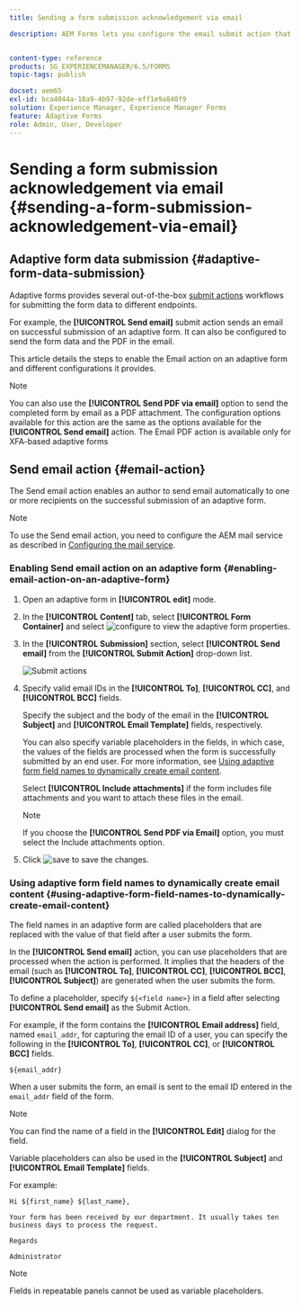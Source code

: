 ```yaml
---
title: Sending a form submission acknowledgement via email

description: AEM Forms lets you configure the email submit action that sends an acknowledgement to a user on submitting the form.


content-type: reference
products: SG_EXPERIENCEMANAGER/6.5/FORMS
topic-tags: publish

docset: aem65
exl-id: bca4044a-18a9-4b97-92de-eff1e9a840f9
solution: Experience Manager, Experience Manager Forms
feature: Adaptive Forms
role: Admin, User, Developer
---
```

# Sending a form submission acknowledgement via email {#sending-a-form-submission-acknowledgement-via-email}

## Adaptive form data submission {#adaptive-form-data-submission}

Adaptive forms provides several out-of-the-box [submit actions](../../forms/using/configuring-submit-actions.md) workflows for submitting the form data to different endpoints.

For example, the **[!UICONTROL Send email]** submit action sends an email on successful submission of an adaptive form. It can also be configured to send the form data and the PDF in the email.

This article details the steps to enable the Email action on an adaptive form and different configurations it provides.

>[!NOTE]
>
>You can also use the **[!UICONTROL Send PDF via email]** option to send the completed form by email as a PDF attachment. The configuration options available for this action are the same as the options available for the **[!UICONTROL Send email]** action. The Email PDF action is available only for XFA-based adaptive forms

## Send email action {#email-action}

The Send email action enables an author to send email automatically to one or more recipients on the successful submission of an adaptive form.

>[!NOTE]
>
>To use the Send email action, you need to configure the AEM mail service as described in [Configuring the mail service](/help/sites-administering/notification.md#configuring-the-mail-service).

### Enabling Send email action on an adaptive form {#enabling-email-action-on-an-adaptive-form}

1. Open an adaptive form in **[!UICONTROL edit]** mode.

1. In the **[!UICONTROL Content]** tab, select **[!UICONTROL Form Container]** and select ![configure](assets/configure-icon.svg) to view the adaptive form properties.  

1. In the **[!UICONTROL Submission]** section, select **[!UICONTROL Send email]** from the **[!UICONTROL Submit Action]** drop-down list.  

   ![Submit actions](assets/submission-actions.png)

1. Specify valid email IDs in the **[!UICONTROL To]**, **[!UICONTROL CC]**, and **[!UICONTROL BCC]** fields.

   Specify the subject and the body of the email in the **[!UICONTROL Subject]** and **[!UICONTROL Email Template]** fields, respectively.

   You can also specify variable placeholders in the fields, in which case, the values of the fields are processed when the form is successfully submitted by an end user. For more information, see [Using adaptive form field names to dynamically create email content](../../forms/using/form-submission-receipt-via-email.md#p-using-adaptive-form-field-names-to-dynamically-create-email-content-p).

   Select **[!UICONTROL Include attachments]** if the form includes file attachments and you want to attach these files in the email.

   >[!NOTE]
   >
   >If you choose the **[!UICONTROL Send PDF via Email]** option, you must select the Include attachments option.

1. Click ![save](assets/save_icon.svg) to save the changes.

### Using adaptive form field names to dynamically create email content {#using-adaptive-form-field-names-to-dynamically-create-email-content}

The field names in an adaptive form are called placeholders that are replaced with the value of that field after a user submits the form.

In the **[!UICONTROL Send email]** action, you can use placeholders that are processed when the action is performed. It implies that the headers of the email (such as **[!UICONTROL To]**, **[!UICONTROL CC]**, **[!UICONTROL BCC]**, **[!UICONTROL Subject]**) are generated when the user submits the form.

To define a placeholder, specify `${<field name>}` in a field after selecting **[!UICONTROL Send email]** as the Submit Action.

For example, if the form contains the **[!UICONTROL Email address]** field, named `email_addr`, for capturing the email ID of a user, you can specify the following in the **[!UICONTROL To]**, **[!UICONTROL CC]**, or **[!UICONTROL BCC]** fields.

`${email_addr}`

When a user submits the form, an email is sent to the email ID entered in the `email_addr` field of the form.

>[!NOTE]
>
>You can find the name of a field in the **[!UICONTROL Edit]** dialog for the field.

Variable placeholders can also be used in the **[!UICONTROL Subject]** and **[!UICONTROL Email Template]** fields.

For example:

`Hi ${first_name} ${last_name},`

`Your form has been received by our department. It usually takes ten business days to process the request.`

`Regards`

`Administrator`

>[!NOTE]
>
>Fields in repeatable panels cannot be used as variable placeholders.
